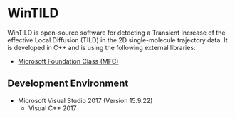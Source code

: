 # WinTILD

WinTILD is open-source software for detecting a Transient Increase of the effective Local Diffusion (TILD) in the 2D single-molecule trajectory data. It is developed in C++ and is using the following external libraries:

- [Microsoft Foundation Class (MFC)](https://docs.microsoft.com/en-us/cpp/mfc/mfc-desktop-applications?view=msvc-150)

## Development Environment

- Microsoft Visual Studio 2017 (Version 15.9.22)
  - Visual C++ 2017 
